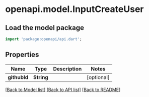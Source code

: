 # openapi.model.InputCreateUser

## Load the model package
```dart
import 'package:openapi/api.dart';
```

## Properties
Name | Type | Description | Notes
------------ | ------------- | ------------- | -------------
**githubId** | **String** |  | [optional] 

[[Back to Model list]](../README.md#documentation-for-models) [[Back to API list]](../README.md#documentation-for-api-endpoints) [[Back to README]](../README.md)


